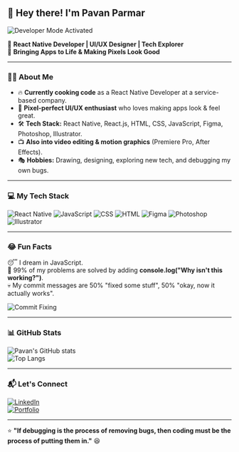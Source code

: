 ## 👋 Hey there! I'm Pavan Parmar

![Developer Mode Activated](https://media.giphy.com/media/qgQUggAC3Pfv687qPC/giphy.gif)  

🚀 **React Native Developer | UI/UX Designer | Tech Explorer**  
🎨 **Bringing Apps to Life & Making Pixels Look Good**  

---

### **👨‍💻 About Me**
- 🔥 **Currently cooking code** as a React Native Developer at a service-based company.  
- 🎨 **Pixel-perfect UI/UX enthusiast** who loves making apps look & feel great.  
- 🛠️ **Tech Stack:** React Native, React.js, HTML, CSS, JavaScript, Figma, Photoshop, Illustrator.  
- 📺 **Also into video editing & motion graphics** (Premiere Pro, After Effects).  
- 🎭 **Hobbies:** Drawing, designing, exploring new tech, and debugging my own bugs.  

---

### **💻 My Tech Stack**
![React Native](https://img.shields.io/badge/React_Native-20232A?style=for-the-badge&logo=react&logoColor=61DAFB)
![JavaScript](https://img.shields.io/badge/JavaScript-F7DF1E?style=for-the-badge&logo=javascript&logoColor=black)
![CSS](https://img.shields.io/badge/CSS3-1572B6?style=for-the-badge&logo=css3&logoColor=white)
![HTML](https://img.shields.io/badge/HTML5-E34F26?style=for-the-badge&logo=html5&logoColor=white)
![Figma](https://img.shields.io/badge/Figma-000?style=for-the-badge&logo=figma&logoColor=white)
![Photoshop](https://img.shields.io/badge/Photoshop-31A8FF?style=for-the-badge&logo=adobephotoshop&logoColor=white)
![Illustrator](https://img.shields.io/badge/Illustrator-FF9A00?style=for-the-badge&logo=adobeillustrator&logoColor=white)

---

### **😂 Fun Facts**
😴 I dream in JavaScript.  
🐞 99% of my problems are solved by adding **console.log("Why isn't this working?")**.  
💀 My commit messages are 50% "fixed some stuff", 50% "okay, now it actually works".  

![Commit Fixing](https://media.giphy.com/media/iFmw13LV1hHhViPPWz/giphy.gif)  

---

### **📊 GitHub Stats**
![Pavan's GitHub stats](https://github-readme-stats.vercel.app/api?username=Toxicc12&show_icons=true&theme=tokyonight)  
![Top Langs](https://github-readme-stats.vercel.app/api/top-langs/?username=Toxicc12&layout=compact&theme=tokyonight)  

---

### **📬 Let's Connect**
[![LinkedIn](https://img.shields.io/badge/LinkedIn-blue?style=for-the-badge&logo=linkedin)](https://www.linkedin.com/in/your-profile/)  
[![Portfolio](https://img.shields.io/badge/Portfolio-orange?style=for-the-badge&logo=react)](https://yourportfolio.com/)  

---

⭐ **"If debugging is the process of removing bugs, then coding must be the process of putting them in."** 😆  
